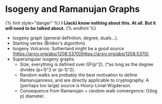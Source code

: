 # Isogeny and Ramanujan Graphs

{% hint style="danger" %}
**I \(Jack\) know nothing about this. At all. But it will need to be talked about.**
{% endhint %}

* Isogeny graph \(general definition, degree, duals...\).
* Starting vertex \(Bröker's algorithm\).
* Isogeny Volcanos: Sutherland might be a good source [https://arxiv.org/abs/1208.5370](https://arxiv.org/abs/1208.5370).
* Supersingular isogeny graphs
  * Size, everything is defined over GF\(p^2\). \(\*as long as the degree divides \(p+1\)^2 or \(p-1\)^2\).
  * Random walks are probably the best motivation to define Ramanujanness, and are directly applicable to cryptography. A \(perhaps too large\) source is Hoory-Linial-Wigderson.
  * Consequence from Ramanujan + random walk convergence: O\(log p\) diameter.



